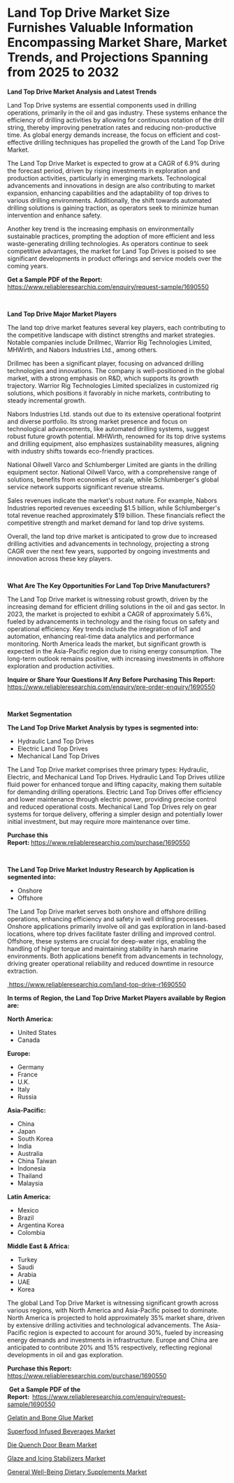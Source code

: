 <p><h1>Land Top Drive Market Size Furnishes Valuable Information Encompassing Market Share, Market Trends, and Projections Spanning from 2025 to 2032</h1></p><p><strong>Land Top Drive Market Analysis and Latest Trends</strong></p>
<p><p>Land Top Drive systems are essential components used in drilling operations, primarily in the oil and gas industry. These systems enhance the efficiency of drilling activities by allowing for continuous rotation of the drill string, thereby improving penetration rates and reducing non-productive time. As global energy demands increase, the focus on efficient and cost-effective drilling techniques has propelled the growth of the Land Top Drive Market.</p><p>The Land Top Drive Market is expected to grow at a CAGR of 6.9% during the forecast period, driven by rising investments in exploration and production activities, particularly in emerging markets. Technological advancements and innovations in design are also contributing to market expansion, enhancing capabilities and the adaptability of top drives to various drilling environments. Additionally, the shift towards automated drilling solutions is gaining traction, as operators seek to minimize human intervention and enhance safety.</p><p>Another key trend is the increasing emphasis on environmentally sustainable practices, prompting the adoption of more efficient and less waste-generating drilling technologies. As operators continue to seek competitive advantages, the market for Land Top Drives is poised to see significant developments in product offerings and service models over the coming years.</p></p>
<p><strong>Get a Sample PDF of the Report:&nbsp;</strong> <a href="https://www.reliableresearchiq.com/enquiry/request-sample/1690550?utm_campaign=1121&utm_medium=2&utm_source=Github&utm_content=ia&utm_term=06012025&utm_id=land-top-drive">https://www.reliableresearchiq.com/enquiry/request-sample/1690550</a></p>
<p>&nbsp;</p>
<p><strong>Land Top Drive Major Market Players</strong></p>
<p><p>The land top drive market features several key players, each contributing to the competitive landscape with distinct strengths and market strategies. Notable companies include Drillmec, Warrior Rig Technologies Limited, MHWirth, and Nabors Industries Ltd., among others. </p><p>Drillmec has been a significant player, focusing on advanced drilling technologies and innovations. The company is well-positioned in the global market, with a strong emphasis on R&D, which supports its growth trajectory. Warrior Rig Technologies Limited specializes in customized rig solutions, which positions it favorably in niche markets, contributing to steady incremental growth.</p><p>Nabors Industries Ltd. stands out due to its extensive operational footprint and diverse portfolio. Its strong market presence and focus on technological advancements, like automated drilling systems, suggest robust future growth potential. MHWirth, renowned for its top drive systems and drilling equipment, also emphasizes sustainability measures, aligning with industry shifts towards eco-friendly practices.</p><p>National Oilwell Varco and Schlumberger Limited are giants in the drilling equipment sector. National Oilwell Varco, with a comprehensive range of solutions, benefits from economies of scale, while Schlumberger's global service network supports significant revenue streams.</p><p>Sales revenues indicate the market's robust nature. For example, Nabors Industries reported revenues exceeding $1.5 billion, while Schlumberger's total revenue reached approximately $19 billion. These financials reflect the competitive strength and market demand for land top drive systems.</p><p>Overall, the land top drive market is anticipated to grow due to increased drilling activities and advancements in technology, projecting a strong CAGR over the next few years, supported by ongoing investments and innovation across these key players.</p></p>
<p>&nbsp;</p>
<p><strong>What Are The Key Opportunities For Land Top Drive Manufacturers?</strong></p>
<p><p>The Land Top Drive market is witnessing robust growth, driven by the increasing demand for efficient drilling solutions in the oil and gas sector. In 2023, the market is projected to exhibit a CAGR of approximately 5.6%, fueled by advancements in technology and the rising focus on safety and operational efficiency. Key trends include the integration of IoT and automation, enhancing real-time data analytics and performance monitoring. North America leads the market, but significant growth is expected in the Asia-Pacific region due to rising energy consumption. The long-term outlook remains positive, with increasing investments in offshore exploration and production activities.</p></p>
<p><strong>Inquire or Share Your Questions If Any Before Purchasing This Report:</strong> <a href="https://www.reliableresearchiq.com/enquiry/pre-order-enquiry/1690550?utm_campaign=1121&utm_medium=2&utm_source=Github&utm_content=ia&utm_term=06012025&utm_id=land-top-drive">https://www.reliableresearchiq.com/enquiry/pre-order-enquiry/1690550</a></p>
<p>&nbsp;</p>
<p><strong>Market Segmentation</strong></p>
<p><strong>The Land Top Drive Market Analysis by types is segmented into:</strong></p>
<p><ul><li>Hydraulic Land Top Drives</li><li>Electric Land Top Drives</li><li>Mechanical Land Top Drives</li></ul></p>
<p><p>The Land Top Drive market comprises three primary types: Hydraulic, Electric, and Mechanical Land Top Drives. Hydraulic Land Top Drives utilize fluid power for enhanced torque and lifting capacity, making them suitable for demanding drilling operations. Electric Land Top Drives offer efficiency and lower maintenance through electric power, providing precise control and reduced operational costs. Mechanical Land Top Drives rely on gear systems for torque delivery, offering a simpler design and potentially lower initial investment, but may require more maintenance over time.</p></p>
<p><strong>Purchase this Report:&nbsp;</strong><a href="https://www.reliableresearchiq.com/purchase/1690550?utm_campaign=1121&utm_medium=2&utm_source=Github&utm_content=ia&utm_term=06012025&utm_id=land-top-drive">https://www.reliableresearchiq.com/purchase/1690550</a></p>
<p>&nbsp;</p>
<p><strong>The Land Top Drive Market Industry Research by Application is segmented into:</strong></p>
<p><ul><li>Onshore</li><li>Offshore</li></ul></p>
<p><p>The Land Top Drive market serves both onshore and offshore drilling operations, enhancing efficiency and safety in well drilling processes. Onshore applications primarily involve oil and gas exploration in land-based locations, where top drives facilitate faster drilling and improved control. Offshore, these systems are crucial for deep-water rigs, enabling the handling of higher torque and maintaining stability in harsh marine environments. Both applications benefit from advancements in technology, driving greater operational reliability and reduced downtime in resource extraction.</p></p>
<p><a href="https://www.reliableresearchiq.com/land-top-drive-r1690550?utm_campaign=1121&utm_medium=2&utm_source=Github&utm_content=ia&utm_term=06012025&utm_id=land-top-drive">&nbsp;https://www.reliableresearchiq.com/land-top-drive-r1690550</a></p>
<p><strong>In terms of Region, the Land Top Drive Market Players available by Region are:</strong></p>
<p>
    <p> <strong> North America: </strong>
        <ul>
            <li>United States</li>
            <li>Canada</li>
        </ul>
        </p> 
    <p> <strong> Europe: </strong>
        <ul>
            <li>Germany</li>
            <li>France</li>
            <li>U.K.</li>
            <li>Italy</li>
            <li>Russia</li>
        </ul>
        </p> 
    <p> <strong> Asia-Pacific: </strong>
        <ul>
            <li>China</li>
            <li>Japan</li>
            <li>South Korea</li>
            <li>India</li>
            <li>Australia</li>
            <li>China Taiwan</li>
            <li>Indonesia</li>
            <li>Thailand</li>
            <li>Malaysia</li>
        </ul>
        </p> 
    <p> <strong> Latin America: </strong>
        <ul>
            <li>Mexico</li>
            <li>Brazil</li>
            <li>Argentina Korea</li>
            <li>Colombia</li>
        </ul>
        </p> 
    <p> <strong> Middle East & Africa: </strong>
        <ul>
            <li>Turkey</li>
            <li>Saudi</li>
            <li>Arabia</li>
            <li>UAE</li>
            <li>Korea</li>
        </ul>
    </p>
    </p>
<p><p>The global Land Top Drive Market is witnessing significant growth across various regions, with North America and Asia-Pacific poised to dominate. North America is projected to hold approximately 35% market share, driven by extensive drilling activities and technological advancements. The Asia-Pacific region is expected to account for around 30%, fueled by increasing energy demands and investments in infrastructure. Europe and China are anticipated to contribute 20% and 15% respectively, reflecting regional developments in oil and gas exploration.</p></p>
<p><strong>Purchase this Report: </strong><a href="https://www.reliableresearchiq.com/purchase/1690550?utm_campaign=1121&utm_medium=2&utm_source=Github&utm_content=ia&utm_term=06012025&utm_id=land-top-drive">https://www.reliableresearchiq.com/purchase/1690550</a></p>
<p>&nbsp;<strong>Get a Sample PDF of the Report:&nbsp;&nbsp;</strong><a href="https://www.reliableresearchiq.com/enquiry/request-sample/1690550?utm_campaign=1121&utm_medium=2&utm_source=Github&utm_content=ia&utm_term=06012025&utm_id=land-top-drive">https://www.reliableresearchiq.com/enquiry/request-sample/1690550</a></p>
<p><strong></strong></p>
<p><p><a href="https://www.linkedin.com/pulse/data-global-gelatin-bone-glue-markets-share-size-growth-opportunity-mmvaf?utm_campaign=1121&utm_medium=2&utm_source=Github&utm_content=ia&utm_term=06012025&utm_id=land-top-drive">Gelatin and Bone Glue Market</a></p><p><a href="https://github.com/jaquelynhasenaue8/Market-Research-Report-List-1/blob/main/superfood-infused-beverages-market.md?utm_campaign=1121&utm_medium=2&utm_source=Github&utm_content=ia&utm_term=06012025&utm_id=land-top-drive">Superfood Infused Beverages Market</a></p><p><a href="https://www.linkedin.com/pulse/die-quench-door-beam-market-overview-size-value-predicted-cagr-p01zf?utm_campaign=1121&utm_medium=2&utm_source=Github&utm_content=ia&utm_term=06012025&utm_id=land-top-drive">Die Quench Door Beam Market</a></p><p><a href="https://www.linkedin.com/pulse/projecting-glaze-icing-stabilizers-markets-future-thorough-examination-tvs8f?utm_campaign=1121&utm_medium=2&utm_source=Github&utm_content=ia&utm_term=06012025&utm_id=land-top-drive">Glaze and Icing Stabilizers Market</a></p><p><a href="https://www.linkedin.com/pulse/impressive-growth-general-well-being-dietary-supplements-ti6if?utm_campaign=1121&utm_medium=2&utm_source=Github&utm_content=ia&utm_term=06012025&utm_id=land-top-drive">General Well-Being Dietary Supplements Market</a></p></p>